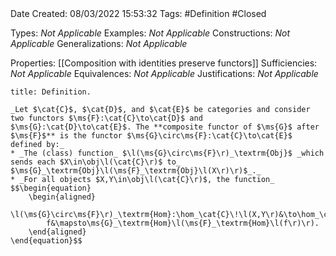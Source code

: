 <br />
<br />

Date Created: 08/03/2022 15:53:32
Tags: #Definition #Closed 

Types: _Not Applicable_
Examples: _Not Applicable_
Constructions: _Not Applicable_
Generalizations: _Not Applicable_

Properties: [[Composition with identities preserve functors]]
Sufficiencies: _Not Applicable_
Equivalences: _Not Applicable_
Justifications: _Not Applicable_

``` ad-Definition
title: Definition.

_Let $\cat{C}$, $\cat{D}$, and $\cat{E}$ be categories and consider two functors $\ms{F}:\cat{C}\to\cat{D}$ and $\ms{G}:\cat{D}\to\cat{E}$. The **composite functor of $\ms{G}$ after $\ms{F}$** is the functor $\ms{G}\circ\ms{F}:\cat{C}\to\cat{E}$ defined by:_
* _The (class) function_ $\l(\ms{G}\circ\ms{F}\r)_\textrm{Obj}$ _which sends each $X\in\obj\l(\cat{C}\r)$ to_ $\ms{G}_\textrm{Obj}\l(\ms{F}_\textrm{Obj}\l(X\r)\r)$_._
* _For all objects $X,Y\in\obj\l(\cat{C}\r)$, the function_
$$\begin{equation}
    \begin{aligned}
        \l(\ms{G}\circ\ms{F}\r)_\textrm{Hom}:\hom_\cat{C}\!\l(X,Y\r)&\to\hom_\cat{E}\!\l(\l(\ms{G}\circ\ms{F}\r)_\textrm{Obj}\l(X\r),\l(\ms{G}\circ\ms{F}\r)_\textrm{Obj}\l(Y\r)\r)\\
        f&\mapsto\ms{G}_\textrm{Hom}\l(\ms{F}_\textrm{Hom}\l(f\r)\r).
    \end{aligned}
\end{equation}$$

```
